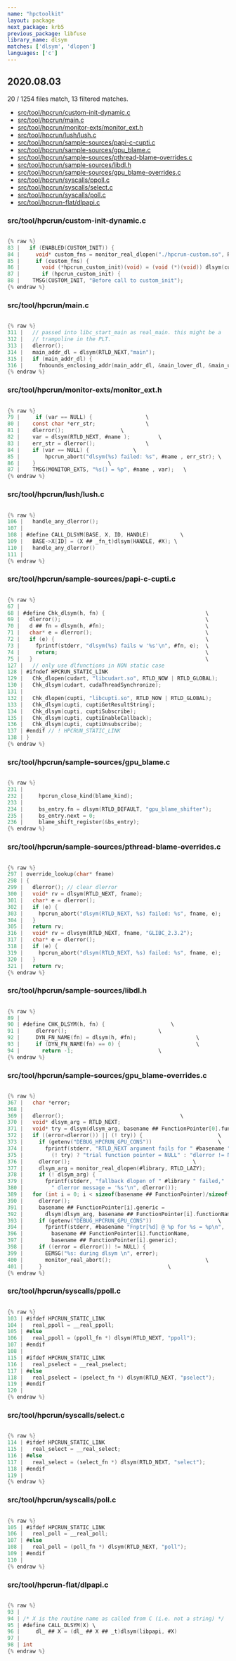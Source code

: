 ```yaml
---
name: "hpctoolkit"
layout: package
next_package: krb5
previous_package: libfuse
library_name: dlsym
matches: ['dlsym', 'dlopen']
languages: ['c']
---
```

## 2020.08.03
20 / 1254 files match, 13 filtered matches.

 - [src/tool/hpcrun/custom-init-dynamic.c](#srctoolhpcruncustom-init-dynamicc)
 - [src/tool/hpcrun/main.c](#srctoolhpcrunmainc)
 - [src/tool/hpcrun/monitor-exts/monitor_ext.h](#srctoolhpcrunmonitor-extsmonitor_exth)
 - [src/tool/hpcrun/lush/lush.c](#srctoolhpcrunlushlushc)
 - [src/tool/hpcrun/sample-sources/papi-c-cupti.c](#srctoolhpcrunsample-sourcespapi-c-cuptic)
 - [src/tool/hpcrun/sample-sources/gpu_blame.c](#srctoolhpcrunsample-sourcesgpu_blamec)
 - [src/tool/hpcrun/sample-sources/pthread-blame-overrides.c](#srctoolhpcrunsample-sourcespthread-blame-overridesc)
 - [src/tool/hpcrun/sample-sources/libdl.h](#srctoolhpcrunsample-sourceslibdlh)
 - [src/tool/hpcrun/sample-sources/gpu_blame-overrides.c](#srctoolhpcrunsample-sourcesgpu_blame-overridesc)
 - [src/tool/hpcrun/syscalls/ppoll.c](#srctoolhpcrunsyscallsppollc)
 - [src/tool/hpcrun/syscalls/select.c](#srctoolhpcrunsyscallsselectc)
 - [src/tool/hpcrun/syscalls/poll.c](#srctoolhpcrunsyscallspollc)
 - [src/tool/hpcrun-flat/dlpapi.c](#srctoolhpcrun-flatdlpapic)

### src/tool/hpcrun/custom-init-dynamic.c

```c

{% raw %}
83 |   if (ENABLED(CUSTOM_INIT)) {
84 |     void* custom_fns = monitor_real_dlopen("./hpcrun-custom.so", RTLD_LAZY);
85 |     if (custom_fns) {
86 |       void (*hpcrun_custom_init)(void) = (void (*)(void)) dlsym(custom_fns, "hpcrun_custom_init");
87 |       if (hpcrun_custom_init) {
88 | 	TMSG(CUSTOM_INIT, "Before call to custom_init");
{% endraw %}

```
### src/tool/hpcrun/main.c

```c

{% raw %}
311 |   // passed into libc_start_main as real_main. this might be a
312 |   // trampoline in the PLT.
313 |   dlerror();
314 |   main_addr_dl = dlsym(RTLD_NEXT,"main");
315 |   if (main_addr_dl) {
316 |     fnbounds_enclosing_addr(main_addr_dl, &main_lower_dl, &main_upper_dl, &lm);
{% endraw %}

```
### src/tool/hpcrun/monitor-exts/monitor_ext.h

```c

{% raw %}
79 |     if (var == NULL) {					\
80 | 	const char *err_str;				\
81 | 	dlerror();					\
82 | 	var = dlsym(RTLD_NEXT, #name );			\
83 | 	err_str = dlerror();				\
84 | 	if (var == NULL) {				\
85 | 	    hpcrun_abort("dlsym(%s) failed: %s", #name , err_str); \
86 | 	}						\
87 | 	TMSG(MONITOR_EXTS, "%s() = %p", #name , var);	\
{% endraw %}

```
### src/tool/hpcrun/lush/lush.c

```c

{% raw %}
106 |   handle_any_dlerror();
107 | 
108 | #define CALL_DLSYM(BASE, X, ID, HANDLE)	       \
109 |   BASE->X[ID] = (X ## _fn_t)dlsym(HANDLE, #X); \
110 |   handle_any_dlerror()
111 |   
{% endraw %}

```
### src/tool/hpcrun/sample-sources/papi-c-cupti.c

```c

{% raw %}
67 | 
68 | #define Chk_dlsym(h, fn) {                                \
69 |   dlerror();                                              \
70 |   d ## fn = dlsym(h, #fn);                                \
71 |   char* e = dlerror();                                    \
72 |   if (e) {                                                \
73 |     fprintf(stderr, "dlsym(%s) fails w '%s'\n", #fn, e);  \
74 |     return;                                               \
75 |   }                                                       \
127 |   // only use dlfunctions in NON static case
128 | #ifndef HPCRUN_STATIC_LINK
129 |   Chk_dlopen(cudart, "libcudart.so", RTLD_NOW | RTLD_GLOBAL);
130 |   Chk_dlsym(cudart, cudaThreadSynchronize);
131 | 
132 |   Chk_dlopen(cupti, "libcupti.so", RTLD_NOW | RTLD_GLOBAL);
133 |   Chk_dlsym(cupti, cuptiGetResultString);
134 |   Chk_dlsym(cupti, cuptiSubscribe);
135 |   Chk_dlsym(cupti, cuptiEnableCallback);
136 |   Chk_dlsym(cupti, cuptiUnsubscribe);
137 | #endif // ! HPCRUN_STATIC_LINK
138 | }
{% endraw %}

```
### src/tool/hpcrun/sample-sources/gpu_blame.c

```c

{% raw %}
231 | 
232 |     hpcrun_close_kind(blame_kind);
233 |     
234 |     bs_entry.fn = dlsym(RTLD_DEFAULT, "gpu_blame_shifter");
235 |     bs_entry.next = 0;
236 |     blame_shift_register(&bs_entry);
{% endraw %}

```
### src/tool/hpcrun/sample-sources/pthread-blame-overrides.c

```c

{% raw %}
297 | override_lookup(char* fname)
298 | {
299 |   dlerror(); // clear dlerror
300 |   void* rv = dlsym(RTLD_NEXT, fname);
301 |   char* e = dlerror();
302 |   if (e) {
303 |     hpcrun_abort("dlsym(RTLD_NEXT, %s) failed: %s", fname, e);
304 |   }
305 |   return rv;
316 |   void* rv = dlvsym(RTLD_NEXT, fname, "GLIBC_2.3.2");
317 |   char* e = dlerror();
318 |   if (e) {
319 |     hpcrun_abort("dlsym(RTLD_NEXT, %s) failed: %s", fname, e);
320 |   }
321 |   return rv;
{% endraw %}

```
### src/tool/hpcrun/sample-sources/libdl.h

```c

{% raw %}
89 |   
90 | #define CHK_DLSYM(h, fn) {						\
91 |     dlerror();								\
92 |     DYN_FN_NAME(fn) = dlsym(h, #fn);					\
93 |     if (DYN_FN_NAME(fn) == 0) {						\
94 |       return -1;							\
{% endraw %}

```
### src/tool/hpcrun/sample-sources/gpu_blame-overrides.c

```c

{% raw %}
367 |   char *error;                                                                     \
368 |                                                                                    \
369 |   dlerror(); 									   \
370 |   void* dlsym_arg = RTLD_NEXT;                                                     \
371 |   void* try = dlsym(dlsym_arg, basename ## FunctionPointer[0].functionName);	   \
372 |   if ((error=dlerror()) || (! try)) {						   \
373 |     if (getenv("DEBUG_HPCRUN_GPU_CONS"))					   \
374 |       fprintf(stderr, "RTLD_NEXT argument fails for " #basename " (%s)\n",         \
375 | 	      (! try) ? "trial function pointer = NULL" : "dlerror != NULL");	   \
376 |     dlerror();									   \
377 |     dlsym_arg = monitor_real_dlopen(#library, RTLD_LAZY);			   \
378 |     if (! dlsym_arg) {                                                             \
379 |       fprintf(stderr, "fallback dlopen of " #library " failed,"			   \
380 | 	      " dlerror message = '%s'\n", dlerror());				   \
389 |   for (int i = 0; i < sizeof(basename ## FunctionPointer)/sizeof(basename ## FunctionPointer[0]); i++) { \
390 |     dlerror();                                                                     \
391 |     basename ## FunctionPointer[i].generic =					   \
392 |       dlsym(dlsym_arg, basename ## FunctionPointer[i].functionName);		   \
393 |     if (getenv("DEBUG_HPCRUN_GPU_CONS"))					   \
394 |       fprintf(stderr, #basename "Fnptr[%d] @ %p for %s = %p\n",                    \
396 | 	      basename ## FunctionPointer[i].functionName,			   \
397 | 	      basename ## FunctionPointer[i].generic);				   \
398 |     if ((error = dlerror()) != NULL) {                                             \
399 |       EEMSG("%s: during dlsym \n", error);					   \
400 |       monitor_real_abort();							   \
401 |     }										   \
{% endraw %}

```
### src/tool/hpcrun/syscalls/ppoll.c

```c

{% raw %}
103 | #ifdef HPCRUN_STATIC_LINK
104 |   real_ppoll = __real_ppoll;
105 | #else
106 |   real_ppoll = (ppoll_fn *) dlsym(RTLD_NEXT, "ppoll");
107 | #endif
108 | 
115 | #ifdef HPCRUN_STATIC_LINK
116 |   real_pselect = __real_pselect;
117 | #else
118 |   real_pselect = (pselect_fn *) dlsym(RTLD_NEXT, "pselect");
119 | #endif
120 | 
{% endraw %}

```
### src/tool/hpcrun/syscalls/select.c

```c

{% raw %}
114 | #ifdef HPCRUN_STATIC_LINK
115 |   real_select = __real_select;
116 | #else
117 |   real_select = (select_fn *) dlsym(RTLD_NEXT, "select");
118 | #endif
119 | 
{% endraw %}

```
### src/tool/hpcrun/syscalls/poll.c

```c

{% raw %}
105 | #ifdef HPCRUN_STATIC_LINK
106 |   real_poll = __real_poll;
107 | #else
108 |   real_poll = (poll_fn *) dlsym(RTLD_NEXT, "poll");
109 | #endif
110 | 
{% endraw %}

```
### src/tool/hpcrun-flat/dlpapi.c

```c

{% raw %}
93 | 
94 | /* X is the routine name as called from C (i.e. not a string) */
95 | #define CALL_DLSYM(X) \
96 |     dl_ ## X = (dl_ ## X ## _t)dlsym(libpapi, #X)
97 | 
98 | int
{% endraw %}

```